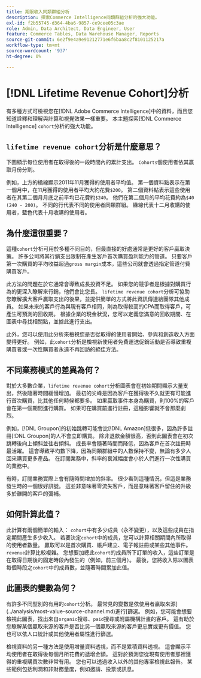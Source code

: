 ```yaml
---
title: 期限收入同類群組分析
description: 探索Commerce Intelligence同類群組分析的強大功能。
exl-id: f2b55745-d364-4ba6-9857-ce9cee05c3ae
role: Admin, Data Architect, Data Engineer, User
feature: Commerce Tables, Data Warehouse Manager, Reports
source-git-commit: 6e2f9e4a9e91212771e6f6baa8c2f8101125217a
workflow-type: tm+mt
source-wordcount: '937'
ht-degree: 0%

---
```


# [!DNL Lifetime Revenue Cohort]分析

有多種方式可檢視您在[!DNL Adobe Commerce Intelligence]中的資料，而且您知道詮釋和理解與計算和視覺效果一樣重要。 本主題探索[!DNL Commerce Intelligence] `cohort`分析的強大功能。

## `lifetime revenue cohort`分析是什麼意思？

下圖顯示每位使用者在取得後的一段時間內的累計支出。 `Cohorts`個使用者依其贏取月份分割。

例如，上方的橘線顯示2011年11月獲得的使用者平均值。 第一個資料點表示在第一個月中，在11月獲得的使用者平均大約花費`$200`。 第二個資料點表示這些使用者在其第二個月月底之前平均已花費約`$240`。 他們在第二個月的平均花費約為`$40 (240 - 200)`。 不同的行代表不同的使用者同類群組。 綠線代表十二月收購的使用者，藍色代表十月收購的使用者。

## 為什麼這很重要？

這種`cohort`分析可用於多種不同目的，但最直接的好處通常是更好的客戶贏取決策。 許多公司將其行銷支出限制在產生客戶首次購買盈利能力的管道。 只要客戶第一次購買的平均收益超過`gross margin`成本，這些公司就會透過指定管道付費購買客戶。

此方法的問題在於它通常會導致成長投資不足。 如果您的競爭者是根據對購買行為的更深入瞭解來行銷，他們會比您長。 `lifetime revenue cohort`分析可協助您瞭解擴大客戶贏取支出的後果，並提供簡單的方式將此資訊傳達給團隊其他成員。 如果未來的客戶行為與現有客戶相同，則為取得較高的CPA而取得客戶，可產生可預測的回收期。 根據企業的現金狀況，您可以定義您滿意的回收期間、在圖表中尋找相關點，並據此進行支出。

此外，您可以使用此分析來檢視您是否從取得的使用者開始、參與和創造收入方面變得更好。 例如，此`cohort`分析是檢視新使用者免費運送促銷活動是否導致重複購買者或一次性購買者永遠不再回訪的絕佳方法。

## 不同業務模式的差異為何？

對於大多數企業，`lifetime revenue cohort`分析圖表會在初始期間顯示大量支出，然後隨著時間緩慢增加。 最初的尖峰是因為客戶在獲得後不久就更有可能進行首次購買，比其他任何時候都要多。 如果贏取事件本身為購買，則100%的客戶會在第一個期間進行購買。 如果可在購買前進行註冊，這種影響就不會那麼劇烈。

例如，[!DNL Groupon]的初始跳轉可能會比[!DNL Amazon]低很多，因為許多註冊[!DNL Groupon]的人不會立即購買。 除非退款金額很高，否則此圖表會在初次跳轉後向上傾斜並往右傾斜。 成長率會隨著時間而降低，因為客戶在首次註冊時最活躍。 這會導致平均數下降，因為同類群組中的人數保持不變，無論有多少人回來購買更多產品。 在訂閱業務中，斜率的衰減幅度會小於人們進行一次性購買的業務中。

有時，訂閱業務實際上會有隨時間增加的斜率。 很少看到這種情況，但這是業務發生時的一個很好訊號。 這並非意味著零流失客戶，而是意味著客戶留住的升級多於離開的客戶的彌補。

## 如何計算此值？

此計算有兩個簡單的輸入： `cohort`中有多少成員（永不變更），以及這些成員在指定期間產生多少收入。 若要決定`cohort`中的成員，您可以計算相關期間內所取得的使用者數量。 贏取可以是首次購買、帳戶建立、電子報註冊或某些其他事件。 `revenue`計算比較複雜。 您想要加總此`cohort`的成員所下訂單的收入，這些訂單是在取得日期後的固定時段內發生的（例如，前三個月）。 最後，您將收入除以圖表每個時段之`cohort`中的成員數，並隨著時間累加此值。

## 此圖表的變數為何？

有許多不同型別的有用的`cohort`分析。 最常見的變數是依使用者贏取來源](../analysis/most-value-source-channel.md)進行[篩選。 例如，您可能會想要檢視此圖表，找出來自`organic`搜尋、`paid`搜尋或附屬機構計畫的客戶。 這有助於您瞭解某個贏取來源的客戶是否比另一個贏取來源的客戶更忠實或更有價值。 您也可以依人口統計或其他使用者屬性進行篩選。

檢視資料的另一種方法是使用增量資料透視，而不是累積資料透視。 這會顯示平均使用者在取得後每個月所花費的遞增金額。 這對於預測您從現有使用者那裡獲得的重複購買次數非常有用。 您也可以透過收入以外的其他專案檢視此報告。 某些範例包括利潤和非財務量度，例如邀請、投票或訊息。
